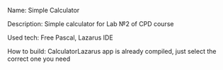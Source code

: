 Name: Simple Calculator

Description: Simple calculator for Lab №2 of CPD course

Used tech: Free Pascal, Lazarus IDE

How to build: CalculatorLazarus app is already compiled, just select the correct one you need